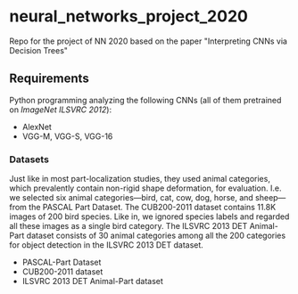 # neural_networks_project_2020

Repo for the project of NN 2020 based on the paper "Interpreting CNNs via Decision Trees"

## Requirements
Python programming analyzing the following CNNs (all of them pretrained on *ImageNet ILSVRC 2012*):
- AlexNet
- VGG-M, VGG-S, VGG-16

### Datasets
Just like in most part-localization studies, they used animal categories, which prevalently contain non-rigid shape deformation, for evaluation. I.e. we selected six animal categories—bird, cat, cow, dog, horse, and sheep—from the PASCAL Part Dataset. The CUB200-2011 dataset contains 11.8K images of 200 bird species. Like in, we ignored species labels and regarded all these images as a single bird category. The ILSVRC 2013 DET Animal-Part dataset consists of 30 animal categories among all the 200 categories for object detection in the ILSVRC 2013 DET dataset.

- PASCAL-Part Dataset
- CUB200-2011 dataset
- ILSVRC 2013 DET Animal-Part dataset